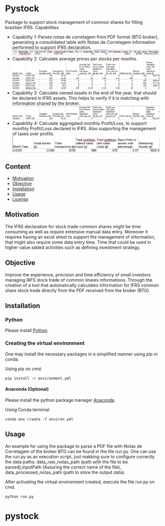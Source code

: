 # Pystock
Package to support stock management of common shares for filling brazilian IFRS.
Capabilities
- Capability 1: Parses notas de corretagem from PDF format (BTG broker), generating a consolidated table with Notas de Corretagem information performed to support IFRS declaration.
![Table Negocios Realizados parsed from PDF format.](https://github.com/DTKx/pystock/blob/main/images/negocios_realizados.PNG)
- Capability 2: Calculate average prices per stocks per months.
![Table Net Per Stock generated from previous table.](https://github.com/DTKx/pystock/blob/main/images/net_per_stock.PNG)
- Capability 3: Calculate owned assets in the end of the year, that should be declared in IFRS assets. This helps to verify if it is matching with information shared by the broker.
![Table Net Per Stock Year Balance, showing the remaining assets in end of year.](https://github.com/DTKx/pystock/blob/main/images/net_per_stock_year_balance.PNG)
- Capability 4: Calculate aggregated monthly Profit/Loss, to support monthly Profit/Loss declared in IFRS. Also supporting the management of taxes over profits.
![Table Monthly Profit Loss, presenting aggregated monthly profit/loss.](https://github.com/DTKx/pystock/blob/main/images/monthly_loss.PNG)


## Content
- [Motivation](#motivation)
- [Objective](#objective)
- [Installation](#installation)
- [Usage](#usage)
- [License](#licence)

## Motivation
The IFRS declaration for stock trade common shares might be time consuming as well as require extensive manual data entry.
Moreover it requires having an excel sheet to support the management of information, that might also require some data entry time.
Time that could be used in higher value added activities such as defining investment strategy.

## Objective
Improve the experience, precision and time efficiency of small investors managing IRFS stock trade of common shares informations.
Through the creation of a tool that automatically calculates information for IFRS common share stock trade directly from the PDF received from the broker (BTG).

## Installation

### Python
Please install [Python](https://www.python.org/downloads/).

### Creating the virtual environment
One may install the necessary packages in a simplified manner using pip or conda.

Using pip on cmd:
```
pip install -r environment.yml
```
#### Anaconda (Optional)
Please install the python package manager [Anaconda](https://www.anaconda.com/products/individual).

Using Conda terminal:
```
conda env create -f environ.yml
```


## Usage

An example for using the package to parse a PDF file with Notas de Corretagem of the broker BTG can be found in the file run.py.
One can use the run.py as an execution script, just makking sure to configure correctly the data paths: data_raw_notas_path (path with the file to be parsed),inputPath (Assuring the correct name of the file), data_processed_notas_path (path to store the output data). 

After activating the virtual environment created, execute the file run.py on cmd.
```
python run.py
```

<!--
## License
-->
# pystock
